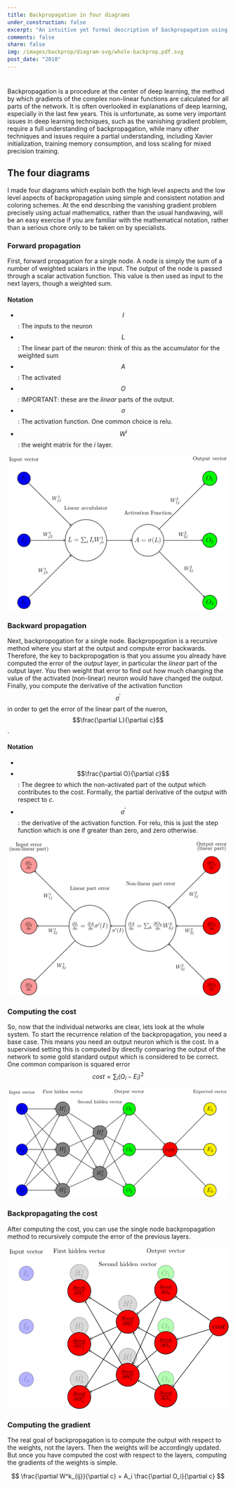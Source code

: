 ```yaml
---
title: Backpropagation in four diagrams
under_construction: false
excerpt: "An intuitive yet formal description of backpropagation using diagrams."
comments: false
share: false
img: /images/backprop/diagram-svg/whole-backprop.pdf.svg
post_date: "2018"
---
```

#

Backpropagation is a procedure at the center of deep learning, the method by which gradients of the complex non-linear functions are calculated for all parts of the network. It is often overlooked in explanations of deep learning, especially in the last few years. This is unfortunate, as some very important issues in deep learning techniques, such as the vanishing gradient problem, require a full understanding of backpropagation, while many other techniques and issues require a partial understanding, including Xavier initialization, training memory consumption, and loss scaling for mixed precision training.


## The four diagrams

I made four diagrams which explain both the high level aspects and the low level aspects of backpropagation using simple and consistent notation and coloring schemes. At the end describing the vanishing gradient problem precisely using actual mathematics, rather than the usual handwaving, will be an easy exercise if you are familiar with the mathematical notation, rather than a serious chore only to be taken on by specialists.


### Forward propagation

First, forward propagation for a single node. A node is simply the sum of a number of weighted scalars in the input. The output of the node is passed through a scalar activation function. This value is then used as input to the next layers, though a weighted sum.

#### Notation

* $$I$$: The inputs to the neuron
* $$L$$: The linear part of the neuron: think of this as the accumulator for the weighted sum
* $$A$$: The activated
* $$O$$: IMPORTANT: these are the *linear* parts of the output.
* $$\sigma$$: The activation function. One common choice is relu.
* $$W^i$$: the weight matrix for the *i* layer.

![img](/images/backprop/diagram-svg/diagram.pdf.svg)

### Backward propagation

Next, backpropogation for a single node. Backpropogation is a recursive method where you start at the output and compute error backwards. Therefore, the key to backpropogation is that you assume you already have computed the error of the *output* layer, in particular the *linear* part of the output layer. You then weight that error to find out how much changing the value of the activated (non-linear) neuron would have changed the output. Finally, you compute the derivative of the activation function $$\sigma^\prime$$  in order to get the error of the linear part of the nueron, $$\frac{\partial L}{\partial c}$$.

#### Notation

*
* $$\frac{\partial O}{\partial c}$$: The degree to which the non-activated part of the output which contributes to the cost. Formally, the partial derivative of the output with respect to *c*.
* $$\sigma^\prime$$: the derivative of the activation function. For relu, this is just the step function which is one if greater than zero, and zero otherwise.

![img](/images/backprop/diagram-svg/diagram3.pdf.svg)

### Computing the cost

So, now that the individual networks are clear, lets look at the whole system. To start the recurrence relation of the backpropagation, you need a base case. This means you need an output neuron which is the cost. In a supervised setting this is computed by directly comparing the output of the network to some gold standard output which is considered to be correct. One common comparison is squared error $$cost = \sum_i (O_i - E_i)^2$$

![img](/images/backprop/diagram-svg/whole-backprop.pdf.svg)

### Backpropagating the cost

After computing the cost, you can use the single node backpropagation method to recursively compute the error of the previous layers.

![img](/images/backprop/diagram-svg/act-whole-backprop.pdf.svg)

### Computing the gradient

The real goal of backpropagation is to compute the output with respect to the weights, not the layers. Then the weights will be accordingly updated. But once you have computed the cost with respect to the layers, computing the gradients of the weights is simple.

$$ \frac{\partial W^k_{ij}}{\partial c} = A_i \frac{\partial O_i}{\partial c}  $$
